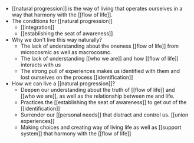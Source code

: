 - [[natural progression]] is the way of living that
operates ourselves in a way that harmony with the [[flow of life]].
- The conditions for [[natural progression]]
    - [[integration]]
    - [[establishing the seat of awareness]]
- Why we don't live this way naturally?
    - The lack of understanding about the oneness [[flow of life]]
from microcosmic as well as macrocosmc.
    - The lack of understanding [[who we are]] and how [[flow of life]] interacts with us
    - The strong pull of experiences makes us identified with them
and lost ourselves on the process [[identification]]
- How we can live a [[natural progression]]?
    - Deepen our understanding about the truth of [[flow of life]]
and [[who we are]], as well as the relationship between me and life.
    - Practices the [[establishing the seat of awareness]] to get
out of the [[identification]]
    - Surrender our [[personal needs]] that distract and control
us. [[union experiences]]
    - Making choices and creating way of living life as well as
[[support system]] that harmony with the [[flow of life]]
